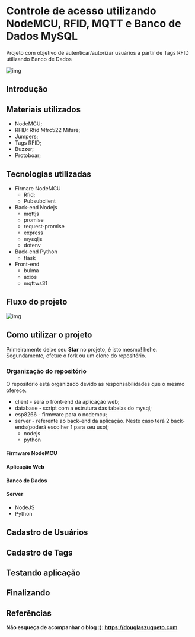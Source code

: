 # Controle de acesso utilizando NodeMCU, RFID, MQTT e Banco de Dados MySQL

Projeto com objetivo de autenticar/autorizar usuários a partir de Tags RFID utilizando Banco de Dados

![img](https://raw.githubusercontent.com/douglaszuqueto/esp8266-rfid-banco-de-dados/master/files/images/diagrama.png)

## Introdução

## Materiais utilizados

* NodeMCU;
* RFID: Rfid Mfrc522 Mifare;
* Jumpers;
* Tags RFID;
* Buzzer;
* Protoboar;

## Tecnologias utilizadas

* Firmare NodeMCU
    * Rfid;
    * Pubsubclient
* Back-end Nodejs
    * mqttjs
    * promise
    * request-promise
    * express
    * mysqljs
    * dotenv
* Back-end Python
    * flask
* Front-end
    * bulma
    * axios
    * mqttws31    

## Fluxo do projeto

![img](https://raw.githubusercontent.com/douglaszuqueto/esp8266-rfid-banco-de-dados/master/files/images/diagrama.png)


## Como utilizar o projeto

Primeiramente deixe seu **Star** no projeto, é isto mesmo! hehe.
Segundamente, efetue o fork ou um clone do repositório.

### Organização do repositório

O repositório está organizado devido as responsabilidades que o mesmo oferece.

* client - será o front-end da aplicação web;
* database - script com a estrutura das tabelas do mysql;
* esp8266 - firmware para o nodemcu;
* server - referente ao back-end da aplicação. Neste caso terá 2 back-ends(poderá escolher 1 para seu uso);
    * nodejs
    * python

#### Firmware NodeMCU

#### Aplicação Web

#### Banco de Dados

#### Server
* NodeJS
* Python

## Cadastro de Usuários

## Cadastro de Tags

## Testando aplicação

## Finalizando

## Referências

**Não esqueça de acompanhar o blog :): https://douglaszuqueto.com**


